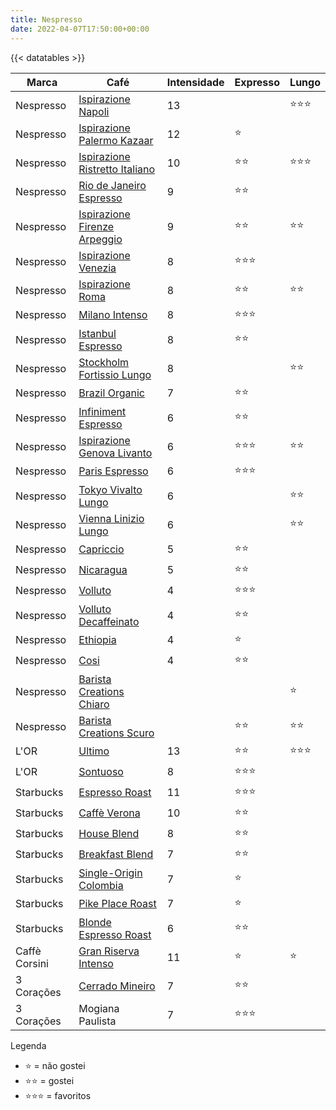 ```yaml
---
title: Nespresso
date: 2022-04-07T17:50:00+00:00
---
```

{{< datatables >}}

| Marca         | Café                                                                                                                                                  | Intensidade | Expresso           | Lungo              |
| ------------- | ----------------------------------------------------------------------------------------------------------------------------------------------------- | ----------- | ------------------ | ------------------ |
| Nespresso     | [Ispirazione Napoli](https://www.nespresso.com/br/pt/order/capsules/original/capsulas-cafe-ispirazione-napoli)                                        | 13          |                    | :star::star::star: |
| Nespresso     | [Ispirazione Palermo Kazaar](https://www.nespresso.com/br/pt/order/capsules/original/capsulas-cafe-ispirazione-palermo-kazaar)                        | 12          | :star:             |                    |
| Nespresso     | [Ispirazione Ristretto Italiano](https://www.nespresso.com/br/pt/order/capsules/original/capsulas-cafe-ispirazione-ristretto-italiano)                | 10          | :star::star:       | :star::star::star: |
| Nespresso     | [Rio de Janeiro Espresso](https://www.nespresso.com/br/en/order/capsules/original/rio-de-janeiro-espresso-coffee)                                     | 9           | :star::star:       |                    |
| Nespresso     | [Ispirazione Firenze Arpeggio](https://www.nespresso.com/br/pt/order/capsules/original/capsulas-cafe-ispirazione-firenze-arpeggio)                    | 9           | :star::star:       | :star::star:       |
| Nespresso     | [Ispirazione Venezia](https://www.nespresso.com/br/en/order/capsules/original/ispirazione-venezia-coffee-capsule)                                     | 8           | :star::star::star: |                    |
| Nespresso     | [Ispirazione Roma](https://www.nespresso.com/br/pt/order/capsules/original/capsulas-cafe-ispirazione-roma)                                            | 8           | :star::star:       | :star::star:       |
| Nespresso     | [Milano Intenso](https://www.nespresso.com/br/en/order/capsules/original/ispirazione-milano-intenso-coffee-capsule)                                   | 8           | :star::star::star: |                    |
| Nespresso     | [Istanbul Espresso](https://www.nespresso.com/br/pt/order/capsules/original/cafe-espresso-istanbul)                                                   | 8           | :star::star:       |                    |
| Nespresso     | [Stockholm Fortissio Lungo](https://www.nespresso.com/br/pt/order/capsules/original/capsulas-cafe-stockholm-fortissio-lungo)                          | 8           |                    | :star::star:       |
| Nespresso     | [Brazil Organic](https://www.nespresso.com/br/pt/order/capsules/original/capsulas-cafe-nespresso-brazil-organic)                                      | 7           | :star::star:       |                    |
| Nespresso     | [Infiniment Espresso](https://www.nespresso.com/br/en/order/capsules/original/infiniment-espresso-limited-edition-coffee-pods)                        | 6           | :star::star:       |                    |
| Nespresso     | [Ispirazione Genova Livanto](https://www.nespresso.com/br/pt/order/capsules/original/capsulas-cafe-ispirazione-genova-livanto)                        | 6           | :star::star::star: | :star::star:       |
| Nespresso     | [Paris Espresso](https://www.nespresso.com/br/pt/order/capsules/original/cafe-espresso-paris)                                                         | 6           | :star::star::star: |                    |
| Nespresso     | [Tokyo Vivalto Lungo](https://www.nespresso.com/br/pt/order/capsules/original/capsulas-cafe-tokyo-vivalto-lungo)                                      | 6           |                    | :star::star:       |
| Nespresso     | [Vienna Linizio Lungo](https://www.nespresso.com/br/pt/order/capsules/original/capsulas-cafe-vienna-linizio-lungo)                                    | 6           |                    | :star::star:       |
| Nespresso     | [Capriccio](https://www.nespresso.com/br/pt/order/capsules/original/capsulas-cafe-espresso-comprar-capriccio-intensidade-5)                           | 5           | :star::star:       |                    |
| Nespresso     | [Nicaragua](https://www.nespresso.com/br/en/order/capsules/original/buy-coffee-capsules-master-origin-nicaragua-intensity-5)                          | 5           | :star::star:       |                    |
| Nespresso     | [Volluto](https://www.nespresso.com/br/pt/order/capsules/original/capsulas-cafe-espresso-comprar-volluto-intensidade-4)                               | 4           | :star::star::star: |                    |
| Nespresso     | [Volluto Decaffeinato](https://www.nespresso.com/br/pt/order/capsules/original/capsulas-cafe-descafeinado-comprar-volluto-decaffeinato-intensidade-4) | 4           | :star::star:       |                    |
| Nespresso     | [Ethiopia](https://www.nespresso.com/br/pt/order/capsules/original/capsulas-cafe-secagem-natural-ethiopia)                                            | 4           | :star:             |                    |
| Nespresso     | [Cosi](https://www.nespresso.com/br/pt/order/capsules/original/capsulas-cafe-espresso-comprar-cosi-intensidade-4)                                     | 4           | :star::star:       |                    |
| Nespresso     | [Barista Creations Chiaro](https://www.nespresso.com/br/pt/order/capsules/original/comprar-nespresso-barista-creations-capsula-cafe-chiaro)           |             |                    | :star:             |
| Nespresso     | [Barista Creations Scuro](https://www.nespresso.com/br/pt/order/capsules/original/comprar-nespresso-barista-creations-capsula-cafe-scuro)             |             | :star::star:       | :star::star:       |
| L'OR          | [Ultimo](https://www.cafelor.com.br/capsula-de-cafe-l-or-ultimo-10-un/p)                                                                              | 13          | :star::star:       | :star::star::star: |
| L'OR          | [Sontuoso](https://www.cafelor.com.br/capsulas-cafe-l-or-sontuoso-10-un/p)                                                                            | 8           | :star::star::star: |                    |
| Starbucks     | [Espresso Roast](https://www.starbucksathome.com/br/espresso-roast-nespresso/p)                                                                       | 11          | :star::star::star: |                    |
| Starbucks     | [Caffè Verona](https://www.starbucksathome.com/br/caffe-verona-nespresso/p)                                                                           | 10          | :star::star:       |                    |
| Starbucks     | [House Blend](https://www.starbucksathome.com/br/house-blend-nespresso/p)                                                                             | 8           | :star::star:       |                    |
| Starbucks     | [Breakfast Blend](https://www.starbucksathome.com/br/cafes/starbucks-breakfast-blend-nespresso/p)                                                     | 7           | :star::star:       |                    |
| Starbucks     | [Single-Origin Colombia](https://www.starbucksathome.com/br/starbucks-single-origen-colombia-nespresso/p)                                             | 7           | :star:             |                    |
| Starbucks     | [Pike Place Roast](https://www.starbucksathome.com/br/pike-place-roast-nespresso/p)                                                                   | 7           | :star:             |                    |
| Starbucks     | [Blonde Espresso Roast](https://www.starbucksathome.com/br/starbucks-blonde-roast/p)                                                                  | 6           | :star::star:       |                    |
| Caffè Corsini | [Gran Riserva Intenso](https://www.caffecorsini.com/it/prodotto/2398/MBYXEKGE/capsule-compatibili-nespresso-gran-riserva-intenso-10-pezzi)            | 11          | :star:             | :star:             |
| 3 Corações    | [Cerrado Mineiro](https://www.cafe3coracoes.com.br/nossos-produtos/capsulas/compativeis/espresso-cerrado-mineiro/)                                    | 7           | :star::star:       |                    |
| 3 Corações    | Mogiana Paulista                                                                                                                                      | 7           | :star::star::star: |                    |


Legenda
- :star: = não gostei
- :star::star: = gostei
- :star::star::star: = favoritos
